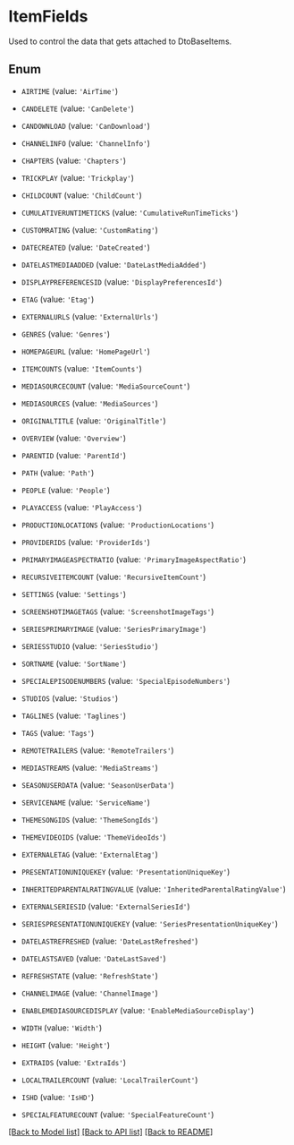 # ItemFields

Used to control the data that gets attached to DtoBaseItems.

## Enum

* `AIRTIME` (value: `'AirTime'`)

* `CANDELETE` (value: `'CanDelete'`)

* `CANDOWNLOAD` (value: `'CanDownload'`)

* `CHANNELINFO` (value: `'ChannelInfo'`)

* `CHAPTERS` (value: `'Chapters'`)

* `TRICKPLAY` (value: `'Trickplay'`)

* `CHILDCOUNT` (value: `'ChildCount'`)

* `CUMULATIVERUNTIMETICKS` (value: `'CumulativeRunTimeTicks'`)

* `CUSTOMRATING` (value: `'CustomRating'`)

* `DATECREATED` (value: `'DateCreated'`)

* `DATELASTMEDIAADDED` (value: `'DateLastMediaAdded'`)

* `DISPLAYPREFERENCESID` (value: `'DisplayPreferencesId'`)

* `ETAG` (value: `'Etag'`)

* `EXTERNALURLS` (value: `'ExternalUrls'`)

* `GENRES` (value: `'Genres'`)

* `HOMEPAGEURL` (value: `'HomePageUrl'`)

* `ITEMCOUNTS` (value: `'ItemCounts'`)

* `MEDIASOURCECOUNT` (value: `'MediaSourceCount'`)

* `MEDIASOURCES` (value: `'MediaSources'`)

* `ORIGINALTITLE` (value: `'OriginalTitle'`)

* `OVERVIEW` (value: `'Overview'`)

* `PARENTID` (value: `'ParentId'`)

* `PATH` (value: `'Path'`)

* `PEOPLE` (value: `'People'`)

* `PLAYACCESS` (value: `'PlayAccess'`)

* `PRODUCTIONLOCATIONS` (value: `'ProductionLocations'`)

* `PROVIDERIDS` (value: `'ProviderIds'`)

* `PRIMARYIMAGEASPECTRATIO` (value: `'PrimaryImageAspectRatio'`)

* `RECURSIVEITEMCOUNT` (value: `'RecursiveItemCount'`)

* `SETTINGS` (value: `'Settings'`)

* `SCREENSHOTIMAGETAGS` (value: `'ScreenshotImageTags'`)

* `SERIESPRIMARYIMAGE` (value: `'SeriesPrimaryImage'`)

* `SERIESSTUDIO` (value: `'SeriesStudio'`)

* `SORTNAME` (value: `'SortName'`)

* `SPECIALEPISODENUMBERS` (value: `'SpecialEpisodeNumbers'`)

* `STUDIOS` (value: `'Studios'`)

* `TAGLINES` (value: `'Taglines'`)

* `TAGS` (value: `'Tags'`)

* `REMOTETRAILERS` (value: `'RemoteTrailers'`)

* `MEDIASTREAMS` (value: `'MediaStreams'`)

* `SEASONUSERDATA` (value: `'SeasonUserData'`)

* `SERVICENAME` (value: `'ServiceName'`)

* `THEMESONGIDS` (value: `'ThemeSongIds'`)

* `THEMEVIDEOIDS` (value: `'ThemeVideoIds'`)

* `EXTERNALETAG` (value: `'ExternalEtag'`)

* `PRESENTATIONUNIQUEKEY` (value: `'PresentationUniqueKey'`)

* `INHERITEDPARENTALRATINGVALUE` (value: `'InheritedParentalRatingValue'`)

* `EXTERNALSERIESID` (value: `'ExternalSeriesId'`)

* `SERIESPRESENTATIONUNIQUEKEY` (value: `'SeriesPresentationUniqueKey'`)

* `DATELASTREFRESHED` (value: `'DateLastRefreshed'`)

* `DATELASTSAVED` (value: `'DateLastSaved'`)

* `REFRESHSTATE` (value: `'RefreshState'`)

* `CHANNELIMAGE` (value: `'ChannelImage'`)

* `ENABLEMEDIASOURCEDISPLAY` (value: `'EnableMediaSourceDisplay'`)

* `WIDTH` (value: `'Width'`)

* `HEIGHT` (value: `'Height'`)

* `EXTRAIDS` (value: `'ExtraIds'`)

* `LOCALTRAILERCOUNT` (value: `'LocalTrailerCount'`)

* `ISHD` (value: `'IsHD'`)

* `SPECIALFEATURECOUNT` (value: `'SpecialFeatureCount'`)

[[Back to Model list]](README.md#documentation-for-models) [[Back to API list]](README.md#documentation-for-api-endpoints) [[Back to README]](README.md)



